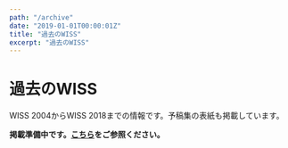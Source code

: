 ```yaml
---
path: "/archive"
date: "2019-01-01T00:00:01Z"
title: "過去のWISS"
excerpt: "過去のWISS"
---
```


# 過去のWISS

WISS 2004からWISS 2018までの情報です。予稿集の表紙も掲載しています。

__掲載準備中です。[こちら](https://www.wiss.org/WISS2018/archive/)をご参照ください。__
